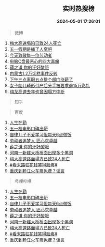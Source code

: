 <div align="center"><h2>实时热搜榜</h2><h4>2024-05-01 17:26:01</h4></div>

> 微博  

1. [梅大高速塌陷已致24人死亡](https://s.weibo.com/weibo?q=%23%E6%A2%85%E5%A4%A7%E9%AB%98%E9%80%9F%E5%A1%8C%E9%99%B7%E5%B7%B2%E8%87%B424%E4%BA%BA%E6%AD%BB%E4%BA%A1%23&t=31&band_rank=1&Refer=top)<br />
2. [五一假期是捅了人窝吧](https://s.weibo.com/weibo?q=%23%E4%BA%94%E4%B8%80%E5%81%87%E6%9C%9F%E6%98%AF%E6%8D%85%E4%BA%86%E4%BA%BA%E7%AA%9D%E5%90%A7%23&t=31&band_rank=2&Refer=top)<br />
3. [今天致敬每一位劳动者](https://s.weibo.com/weibo?q=%23%E4%BB%8A%E5%A4%A9%E8%87%B4%E6%95%AC%E6%AF%8F%E4%B8%80%E4%BD%8D%E5%8A%B3%E5%8A%A8%E8%80%85%23&t=31&band_rank=3&Refer=top)<br />
4. [电脑C盘最恶心的四大毒瘤](https://s.weibo.com/weibo?q=%E7%94%B5%E8%84%91C%E7%9B%98%E6%9C%80%E6%81%B6%E5%BF%83%E7%9A%84%E5%9B%9B%E5%A4%A7%E6%AF%92%E7%98%A4&t=31&band_rank=4&Refer=top)<br />
5. [薛之谦 你的汗好酸哦](https://s.weibo.com/weibo?q=%E8%96%9B%E4%B9%8B%E8%B0%A6%20%E4%BD%A0%E7%9A%84%E6%B1%97%E5%A5%BD%E9%85%B8%E5%93%A6&t=31&band_rank=5&Refer=top)<br />
6. [内蒙古1.2万切糕事件反转](https://s.weibo.com/weibo?q=%23%E5%86%85%E8%92%99%E5%8F%A41.2%E4%B8%87%E5%88%87%E7%B3%95%E4%BA%8B%E4%BB%B6%E5%8F%8D%E8%BD%AC%23&t=31&band_rank=6&Refer=top)<br />
7. [下午三点离职五点整个部门涨薪了](https://s.weibo.com/weibo?q=%23%E4%B8%8B%E5%8D%88%E4%B8%89%E7%82%B9%E7%A6%BB%E8%81%8C%E4%BA%94%E7%82%B9%E6%95%B4%E4%B8%AA%E9%83%A8%E9%97%A8%E6%B6%A8%E8%96%AA%E4%BA%86%23&t=31&band_rank=7&Refer=top)<br />
8. [女子胎儿畸形引产后分手被要求退15万彩礼](https://s.weibo.com/weibo?q=%23%E5%A5%B3%E5%AD%90%E8%83%8E%E5%84%BF%E7%95%B8%E5%BD%A2%E5%BC%95%E4%BA%A7%E5%90%8E%E5%88%86%E6%89%8B%E8%A2%AB%E8%A6%81%E6%B1%82%E9%80%8015%E4%B8%87%E5%BD%A9%E7%A4%BC%23&t=31&band_rank=8&Refer=top)<br />
9. [梅龙高速去年也曾因塌方中断](https://s.weibo.com/weibo?q=%23%E6%A2%85%E9%BE%99%E9%AB%98%E9%80%9F%E5%8E%BB%E5%B9%B4%E4%B9%9F%E6%9B%BE%E5%9B%A0%E5%A1%8C%E6%96%B9%E4%B8%AD%E6%96%AD%23&t=31&band_rank=9&Refer=top)<br />

> 知乎  


> 百度  

1. [人生在勤](https://www.baidu.com/s?wd=%E4%BA%BA%E7%94%9F%E5%9C%A8%E5%8B%A4&sa=fyb_news&rsv_dl=fyb_news)<br />
2. [五一档电影口碑出炉](https://www.baidu.com/s?wd=%E4%BA%94%E4%B8%80%E6%A1%A3%E7%94%B5%E5%BD%B1%E5%8F%A3%E7%A2%91%E5%87%BA%E7%82%89&sa=fyb_news&rsv_dl=fyb_news)<br />
3. [自律儿子不爱学习但每天6点做饭](https://www.baidu.com/s?wd=%E8%87%AA%E5%BE%8B%E5%84%BF%E5%AD%90%E4%B8%8D%E7%88%B1%E5%AD%A6%E4%B9%A0%E4%BD%86%E6%AF%8F%E5%A4%A96%E7%82%B9%E5%81%9A%E9%A5%AD&sa=fyb_news&rsv_dl=fyb_news)<br />
4. [劳动者追梦人 匠心求卓越](https://www.baidu.com/s?wd=%E5%8A%B3%E5%8A%A8%E8%80%85%E8%BF%BD%E6%A2%A6%E4%BA%BA+%E5%8C%A0%E5%BF%83%E6%B1%82%E5%8D%93%E8%B6%8A&sa=fyb_news&rsv_dl=fyb_news)<br />
5. [薛之谦 你的汗好酸哦](https://www.baidu.com/s?wd=%E8%96%9B%E4%B9%8B%E8%B0%A6+%E4%BD%A0%E7%9A%84%E6%B1%97%E5%A5%BD%E9%85%B8%E5%93%A6&sa=fyb_news&rsv_dl=fyb_news)<br />
6. [河南一新建大桥桥面出现多个黑洞](https://www.baidu.com/s?wd=%E6%B2%B3%E5%8D%97%E4%B8%80%E6%96%B0%E5%BB%BA%E5%A4%A7%E6%A1%A5%E6%A1%A5%E9%9D%A2%E5%87%BA%E7%8E%B0%E5%A4%9A%E4%B8%AA%E9%BB%91%E6%B4%9E&sa=fyb_news&rsv_dl=fyb_news)<br />
7. [梅大高速路面塌方已致24人死亡](https://www.baidu.com/s?wd=%E6%A2%85%E5%A4%A7%E9%AB%98%E9%80%9F%E8%B7%AF%E9%9D%A2%E5%A1%8C%E6%96%B9%E5%B7%B2%E8%87%B424%E4%BA%BA%E6%AD%BB%E4%BA%A1&sa=fyb_news&rsv_dl=fyb_news)<br />
8. [#看末路狂花钱笑得脸疼#](https://www.baidu.com/s?wd=%23%E7%9C%8B%E6%9C%AB%E8%B7%AF%E7%8B%82%E8%8A%B1%E9%92%B1%E7%AC%91%E5%BE%97%E8%84%B8%E7%96%BC%23&sa=fyb_news&rsv_dl=fyb_news)<br />
9. [重庆到黔江火车票免费？谣言](https://www.baidu.com/s?wd=%E9%87%8D%E5%BA%86%E5%88%B0%E9%BB%94%E6%B1%9F%E7%81%AB%E8%BD%A6%E7%A5%A8%E5%85%8D%E8%B4%B9%EF%BC%9F%E8%B0%A3%E8%A8%80&sa=fyb_news&rsv_dl=fyb_news)<br />

> 哔哩哔哩  

1. [人生在勤](https://www.baidu.com/s?wd=%E4%BA%BA%E7%94%9F%E5%9C%A8%E5%8B%A4&sa=fyb_news&rsv_dl=fyb_news)<br />
2. [五一档电影口碑出炉](https://www.baidu.com/s?wd=%E4%BA%94%E4%B8%80%E6%A1%A3%E7%94%B5%E5%BD%B1%E5%8F%A3%E7%A2%91%E5%87%BA%E7%82%89&sa=fyb_news&rsv_dl=fyb_news)<br />
3. [自律儿子不爱学习但每天6点做饭](https://www.baidu.com/s?wd=%E8%87%AA%E5%BE%8B%E5%84%BF%E5%AD%90%E4%B8%8D%E7%88%B1%E5%AD%A6%E4%B9%A0%E4%BD%86%E6%AF%8F%E5%A4%A96%E7%82%B9%E5%81%9A%E9%A5%AD&sa=fyb_news&rsv_dl=fyb_news)<br />
4. [劳动者追梦人 匠心求卓越](https://www.baidu.com/s?wd=%E5%8A%B3%E5%8A%A8%E8%80%85%E8%BF%BD%E6%A2%A6%E4%BA%BA+%E5%8C%A0%E5%BF%83%E6%B1%82%E5%8D%93%E8%B6%8A&sa=fyb_news&rsv_dl=fyb_news)<br />
5. [薛之谦 你的汗好酸哦](https://www.baidu.com/s?wd=%E8%96%9B%E4%B9%8B%E8%B0%A6+%E4%BD%A0%E7%9A%84%E6%B1%97%E5%A5%BD%E9%85%B8%E5%93%A6&sa=fyb_news&rsv_dl=fyb_news)<br />
6. [河南一新建大桥桥面出现多个黑洞](https://www.baidu.com/s?wd=%E6%B2%B3%E5%8D%97%E4%B8%80%E6%96%B0%E5%BB%BA%E5%A4%A7%E6%A1%A5%E6%A1%A5%E9%9D%A2%E5%87%BA%E7%8E%B0%E5%A4%9A%E4%B8%AA%E9%BB%91%E6%B4%9E&sa=fyb_news&rsv_dl=fyb_news)<br />
7. [梅大高速路面塌方已致24人死亡](https://www.baidu.com/s?wd=%E6%A2%85%E5%A4%A7%E9%AB%98%E9%80%9F%E8%B7%AF%E9%9D%A2%E5%A1%8C%E6%96%B9%E5%B7%B2%E8%87%B424%E4%BA%BA%E6%AD%BB%E4%BA%A1&sa=fyb_news&rsv_dl=fyb_news)<br />
8. [#看末路狂花钱笑得脸疼#](https://www.baidu.com/s?wd=%23%E7%9C%8B%E6%9C%AB%E8%B7%AF%E7%8B%82%E8%8A%B1%E9%92%B1%E7%AC%91%E5%BE%97%E8%84%B8%E7%96%BC%23&sa=fyb_news&rsv_dl=fyb_news)<br />
9. [重庆到黔江火车票免费？谣言](https://www.baidu.com/s?wd=%E9%87%8D%E5%BA%86%E5%88%B0%E9%BB%94%E6%B1%9F%E7%81%AB%E8%BD%A6%E7%A5%A8%E5%85%8D%E8%B4%B9%EF%BC%9F%E8%B0%A3%E8%A8%80&sa=fyb_news&rsv_dl=fyb_news)<br />

